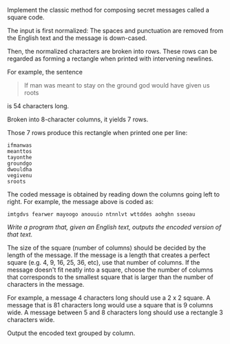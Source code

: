 Implement the classic method for composing secret messages called a square code.

The input is first normalized: The spaces and punctuation are removed from the English text and the message is down-cased.

Then, the normalized characters are broken into rows. These rows can be regarded as forming a rectangle when printed with intervening newlines.

For example, the sentence

> If man was meant to stay on the ground god would have given us roots

is 54 characters long.

Broken into 8-character columns, it yields 7 rows.

Those 7 rows produce this rectangle when printed one per line:

```code
ifmanwas
meanttos
tayonthe
groundgo
dwouldha
vegivenu
sroots
```

The coded message is obtained by reading down the columns going left to right. For example, the message above is coded as:

```code
imtgdvs fearwer mayoogo anouuio ntnnlvt wttddes aohghn sseoau
```

_Write a program that, given an English text, outputs the encoded version of that text._

The size of the square (number of columns) should be decided by the length of the message. If the message is a length that creates a perfect square (e.g. 4, 9, 16, 25, 36, etc), use that number of columns. If the message doesn't fit neatly into a square, choose the number of columns that corresponds to the smallest square that is larger than the number of characters in the message.

For example, a message 4 characters long should use a 2 x 2 square. A message that is 81 characters long would use a square that is 9 columns wide. A message between 5 and 8 characters long should use a rectangle 3 characters wide.

Output the encoded text grouped by column.